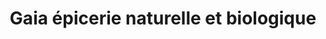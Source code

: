 ---
title: "Gaia épicerie naturelle et biologique"
url: /enghien-les-bains/gaia-epicerie-naturelle-et-biologique/
shop: commodité
---
